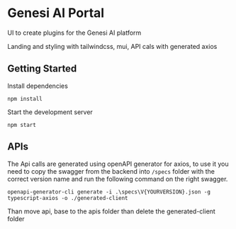 # Genesi AI Portal

UI to create plugins for the Genesi AI platform  

Landing and styling with tailwindcss, mui, API cals with generated  axios

## Getting Started
Install dependencies
```
npm install
```

Start the development server
```
npm start
```

## APIs

The Api calls are generated using openAPI generator for axios, 
to use it you need to copy the swagger from the backend into `/specs` folder with the correct version name and run the following command on the right swagger.
```
openapi-generator-cli generate -i .\specs\V{YOURVERSION}.json -g typescript-axios -o ./generated-client
```

Than move api, base to the apis folder than delete the generated-client folder

